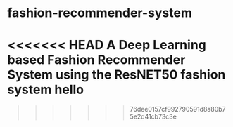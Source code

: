 # fashion-recommender-system
<<<<<<< HEAD
A Deep Learning based Fashion Recommender System using the ResNET50
fashion system
hello
=======
>>>>>>> 76dee0157cf992790591d8a80b75e2d41cb73c3e
